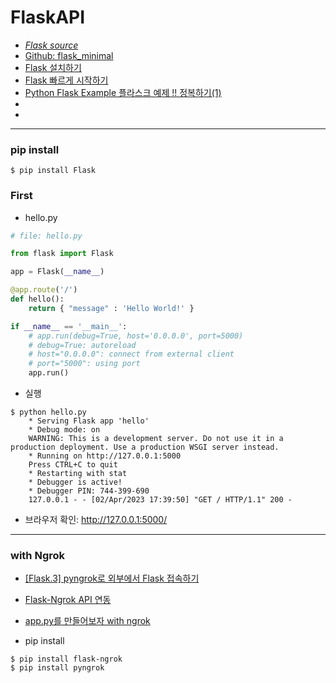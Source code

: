 # FlaskAPI

- *[Flask source](https://github.com/pallets/flask)*
- [Github: flask_minimal](https://github.com/taptorestart/python-backend-examples/blob/main/flask/flask_minimal/app.py)
- [Flask 설치하기](https://flask-docs-kr.readthedocs.io/ko/latest/ko/installation.html#installation)
- [Flask 빠르게 시작하기](https://flask-docs-kr.readthedocs.io/ko/latest/quickstart.html)
- [Python Flask Example 플라스크 예제 !! 정복하기(1)](https://edudeveloper.tistory.com/135)
- []()
- []()


---
### pip install
``` shell
$ pip install Flask
```

### First
- hello.py
``` python
# file: hello.py

from flask import Flask

app = Flask(__name__)

@app.route('/')
def hello():
    return { "message" : 'Hello World!' }

if __name__ == '__main__':
    # app.run(debug=True, host='0.0.0.0', port=5000)
    # debug=True: autoreload
    # host="0.0.0.0": connect from external client
    # port="5000": using port
    app.run()
```

- 실행
``` shell
$ python hello.py
    * Serving Flask app 'hello'
    * Debug mode: on
    WARNING: This is a development server. Do not use it in a production deployment. Use a production WSGI server instead.
    * Running on http://127.0.0.1:5000
    Press CTRL+C to quit
    * Restarting with stat
    * Debugger is active!
    * Debugger PIN: 744-399-690
    127.0.0.1 - - [02/Apr/2023 17:39:50] "GET / HTTP/1.1" 200 -
```
- 브라우저 확인: http://127.0.0.1:5000/

---
### with Ngrok
- [[Flask.3] pyngrok로 외부에서 Flask 접속하기](https://go-guma.tistory.com/11?category=1080153)
- [Flask-Ngrok API 연동](https://velog.io/@j_aion/iOS-Flask-Ngrok-API-%EC%97%B0%EB%8F%99)
- [app.py를 만들어보자 with ngrok](https://hangjastar.tistory.com/171)

- pip install
``` shell
$ pip install flask-ngrok
$ pip install pyngrok
```




